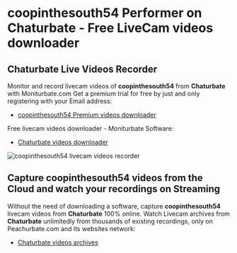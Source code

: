 # coopinthesouth54 Performer on Chaturbate - Free LiveCam videos downloader

## Chaturbate Live Videos Recorder

Monitor and record livecam videos of **coopinthesouth54** from **Chaturbate** with Moniturbate.com
Get a premium trial for free by just and only registering with your Email address:
* [coopinthesouth54 Premium videos downloader](https://moniturbate.com/request-demo-licence-key.html)

Free livecam videos downloader - Moniturbate Software:
* [Chaturbate videos downloader](https://moniturbate.com/moniturbate-download-software.html)

![coopinthesouth54 livecam videos recorder](https://peachurnet.com/templates/moniturbate-software.png)


## Capture coopinthesouth54 videos from the Cloud and watch your recordings on Streaming

Without the need of downloading a software, capture **coopinthesouth54** livecam videos from **Chaturbate** 100% online.
Watch Livecam archives from **Chaturbate** unlimitedly from thousands of existing recordings, only on Peachurbate.com and its websites network:
* [Chaturbate videos archives](https://peachurnet.com/)
